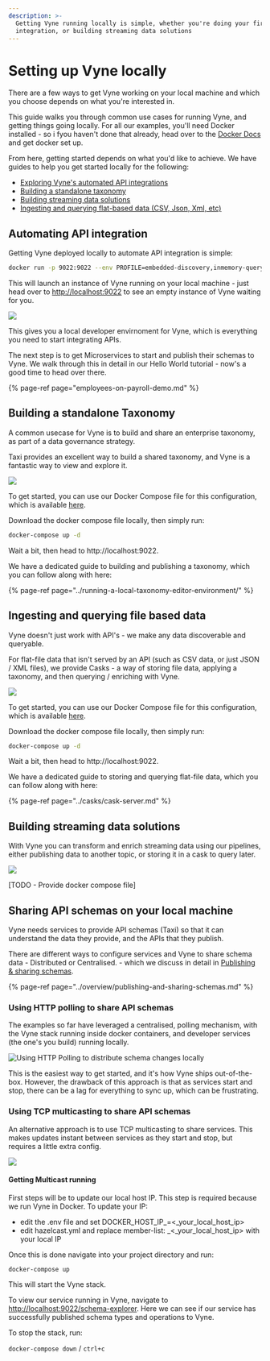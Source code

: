 ```yaml
---
description: >-
  Getting Vyne running locally is simple, whether you're doing your first API
  integration, or building streaming data solutions
---
```


# Setting up Vyne locally

There are a few ways to get Vyne working on your local machine and which you choose depends on what you're interested in. 

This guide walks you through common use cases for running Vyne, and getting things going locally.  For all our examples, you'll need Docker installed - so i fyou haven't done that already, head over to the [Docker Docs](https://docs.docker.com/get-docker/) and get docker set up.

From here, getting started depends on what you'd like to achieve.  We have guides to help you get started locally for the following:

* [Exploring Vyne's automated API integrations](setting-up-vyne-locally-1.md#automating-api-integration)
* [Building a standalone taxonomy](setting-up-vyne-locally-1.md#building-a-standalone-taxonomy)
* [Building streaming data solutions](setting-up-vyne-locally-1.md#building-streaming-data-solutions)
* [Ingesting and querying flat-based data \(CSV, Json, Xml, etc\)](setting-up-vyne-locally-1.md#ingesting-and-querying-file-based-data)

## Automating API integration

Getting Vyne deployed locally to automate API integration is simple:

```bash
docker run -p 9022:9022 --env PROFILE=embedded-discovery,inmemory-query-history,eureka-schema vyneco/vyne
```

This will launch an instance of Vyne running on your local machine - just head over to [http://localhost:9022](http://localhost:9022) to see an empty instance of Vyne waiting for you.

![](../.gitbook/assets/documentation-images-4-.png)

This gives you a local developer envirnoment for Vyne, which is everything you need to start integrating APIs.  

The next step is to get Microservices to start and publish their schemas to Vyne.  We walk through this in detail in our Hello World tutorial - now's a good time to head over there.

{% page-ref page="employees-on-payroll-demo.md" %}

## Building a standalone Taxonomy

A common usecase for Vyne is to build and share an enterprise taxonomy, as part of a data governance strategy.  

Taxi provides an excellent way to build a shared taxonomy, and Vyne is a fantastic way to view and explore it.

![](../.gitbook/assets/documentation-images-6-.png)

To get started, you can use our Docker Compose file for this configuration, which is available [here](https://gitlab.com/vyne/vyne-taxonomy-environment/-/blob/master/docker-compose.yml).

Download the docker compose file locally, then simply run:

```bash
docker-compose up -d
```

Wait a bit, then head to http://localhost:9022.

We have a dedicated guide to building and publishing a taxonomy, which you can follow along with here:

{% page-ref page="../running-a-local-taxonomy-editor-environment/" %}

## Ingesting and querying file based data

Vyne doesn't just work with API's - we make any data discoverable and queryable.

For flat-file data that isn't served by an API \(such as CSV data, or just JSON / XML files\), we provide Casks -  a way of storing file data, applying a taxonomy, and then querying / enriching with Vyne.

![](../.gitbook/assets/documentation-images-7-.png)

To get started, you can use our Docker Compose file for this configuration, which is available [here](https://gitlab.com/vyne/vyne-taxonomy-environment/-/blob/master/docker-compose.yml).

Download the docker compose file locally, then simply run:

```bash
docker-compose up -d
```

Wait a bit, then head to http://localhost:9022.

We have a dedicated guide to storing and querying flat-file data, which you can follow along with here:

{% page-ref page="../casks/cask-server.md" %}

## Building streaming data solutions

With Vyne you can transform and enrich streaming data using our pipelines, either publishing data to another topic, or storing it in a cask to query later.

![](../.gitbook/assets/documentation-images-9-.png)

\[TODO - Provide docker compose file\]

## Sharing API schemas on your local machine

Vyne needs services to provide API schemas \(Taxi\) so that it can understand the data they provide, and the APIs that they publish.

There are different ways to configure services and Vyne to share schema data - Distributed or Centralised. - which we discuss in detail in [Publishing & sharing schemas](../overview/publishing-and-sharing-schemas.md).

{% page-ref page="../overview/publishing-and-sharing-schemas.md" %}

### Using HTTP polling to share API schemas

The examples so far have leveraged a centralised, polling mechanism, with the Vyne stack running inside docker containers, and developer services \(the one's you build\) running locally.

![Using HTTP Polling to distribute schema changes locally](../.gitbook/assets/documentation-images-10-.png)

This is the easiest way to get started, and it's how Vyne ships out-of-the-box.  However, the drawback of this approach is that as services start and stop, there can be a lag for everything to sync up, which can be frustrating.

### Using TCP multicasting to share API schemas

An alternative approach is to use TCP multicasting to share services. This makes updates instant between services as they start and stop, but requires a little extra config.

![](../.gitbook/assets/documentation-images-11-.png)

#### Getting Multicast running

First steps will be to update our local host IP. This step is required because we run Vyne in Docker. To update your IP:

* edit the .env file and set DOCKER\_HOST\_IP_=&lt;_your\_local\_host\_ip&gt;
* edit hazelcast.yml and replace member-list: _&lt;_your\_local\_host\_ip&gt; with your local IP

Once this is done navigate into your project directory and run:

`docker-compose up`

This will start the Vyne stack.

To view our service running in Vyne, navigate to [http://localhost:9022/schema-explorer](http://localhost:9022/schema-explorer). Here we can see if our service has successfully published schema types and operations to Vyne.

To stop the stack, run:

`docker-compose down` / `ctrl+c`

